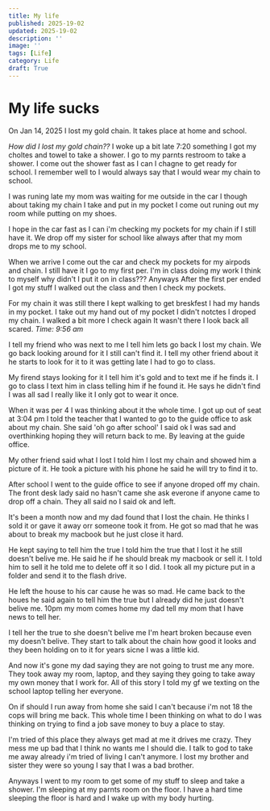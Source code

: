 ```yaml
---
title: My life
published: 2025-19-02
updated: 2025-19-02
description: ''
image: ''
tags: [Life]
category: Life
draft: True
---
```


# My life sucks
On Jan 14, 2025 I lost my gold chain. It takes place at home and school.

*How did I lost my gold chain??*
I woke up a bit late 7:20 something I got my choltes and towel to take a shower.
I go to my parnts restroom to take a shower. I come out the shower fast as I can I chagne to get ready for school. I remember well to I would always say that I would wear my chain to school.

I was runing late my mom was waiting for me outside in the car I though about taking my chain I take and put in my pocket I come out runing out my room while putting on my shoes.

I hope in the car fast as I can i'm checking my pockets for my chain if I still have it. We drop off my sister for school like always after that my mom drops me to my school.

When we arrive I come out the car and check my pockets for my airpods and chain. I still have it I go to my first per. I'm in class doing my work I think to myself why didn't I put it on in class??? Anyways After the first per ended I got my stuff I walked out the class and then I check my pockets.

For my chain it was still there I kept walking to get breskfest I had my hands in my pocket. I take out my hand out of my pocket I didn't notctes I droped my chain. I walked a bit more I check again It wasn't there I look back all scared. *Time: 9:56 am*

I tell my friend who was next to me I tell him lets go back I lost my chain. We go back looking around for it I still can't find it. I tell my other friend about it he starts to look for it to it was getting late I had to go to class.

My firend stays looking for it I tell him it's gold and to text me if he finds it. I go to class I text him in class telling him if he found it. He says he didn't find I was all sad I really like it I only got to wear it once.

When it was per 4 I was thinking about it the whole time. I got up out of seat at 3:04 pm I told the teacher that I wanted to go to the guide office to ask about my chain. She said 'oh go after school' I said ok I was sad and overthinking hoping they will return back to me. By leaving at the guide office.

My other friend said what I lost I told him I lost my chain and showed him a picture of it. He took a picture with his phone he said he will try to find it to.

After school I went to the guide office to see if anyone droped off my chain. The front desk lady said no hasn't came she ask everone if anyone came to drop off a chain. They all said no I said ok and left.

It's been a month now and my dad found that I lost the chain. He thinks I sold it or gave it away orr someone took it from. He got so mad that he was about to break my macbook but he just close it hard.

He kept saying to tell him the true I told him the true that I lost it he still doesn't belive me. He said he if he should break my macbook or sell it. I told him to sell it he told me to delete off it so I did. I took all my picture put in a folder and send it to the flash drive.

He left the house to his car cause he was so mad. He came back to the houes he said again to tell him the true but I already did he just doesn't belive me. 10pm my mom comes home my dad tell my mom that I have news to tell her.

I tell her the true to she doesn't belive me I'm heart broken because even my doesn't belive. They start to talk about the chain how good it looks and they been holding on to it for years sicne I was a little kid.

And now it's gone my dad saying they are not going to trust me any more. They took away my room, laptop, and they saying they going to take away my own money that I work for. All of this story I told my gf we texting on the school laptop telling her everyone.

On if should I run away from home she said I can't because i'm not 18 the cops will bring me back. This whole time I been thinking on what to do I was thinking on trying to find a job save money to buy a place to stay.

I'm tried of this place they always get mad at me it drives me crazy. They mess me up bad that I think no wants me I should die. I talk to god to take me away already i'm tried of living I can't anymore. I lost my brother and sister they were so young I say that I was a bad brother.

Anyways I went to my room to get some of my stuff to sleep and take a shower. I'm sleeping at my parnts room on the floor. I have a hard time sleeping the floor is hard and I wake up with my body hurting.